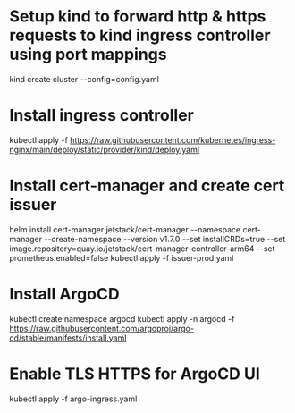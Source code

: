 # Setup kind to forward http & https requests to kind ingress controller using port mappings
kind create cluster --config=config.yaml

# Install ingress controller
kubectl apply -f https://raw.githubusercontent.com/kubernetes/ingress-nginx/main/deploy/static/provider/kind/deploy.yaml

# Install cert-manager and create cert issuer
helm install cert-manager jetstack/cert-manager --namespace cert-manager --create-namespace --version v1.7.0 --set installCRDs=true --set image.repository=quay.io/jetstack/cert-manager-controller-arm64 --set prometheus.enabled=false 
kubectl apply -f issuer-prod.yaml

# Install ArgoCD
kubectl create namespace argocd
kubectl apply -n argocd -f https://raw.githubusercontent.com/argoproj/argo-cd/stable/manifests/install.yaml

# Enable TLS HTTPS for ArgoCD UI
kubectl apply -f argo-ingress.yaml
